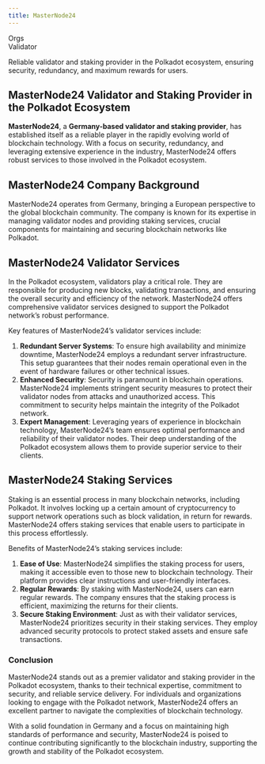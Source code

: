 ```yaml
---
title: MasterNode24
---
```

Orgs  
 Validator  

Reliable validator and staking provider in the Polkadot ecosystem, ensuring security, redundancy, and maximum rewards for users.


MasterNode24 Validator and Staking Provider in the Polkadot Ecosystem
---------------------------------------------------------------------

**MasterNode24**, a **Germany-based validator and staking provider**, has established itself as a reliable player in the rapidly evolving world of blockchain technology. With a focus on security, redundancy, and leveraging extensive experience in the industry, MasterNode24 offers robust services to those involved in the Polkadot ecosystem.

**MasterNode24 Company Background**
-----------------------------------

MasterNode24 operates from Germany, bringing a European perspective to the global blockchain community. The company is known for its expertise in managing validator nodes and providing staking services, crucial components for maintaining and securing blockchain networks like Polkadot.

**MasterNode24 Validator Services**
-----------------------------------

In the Polkadot ecosystem, validators play a critical role. They are responsible for producing new blocks, validating transactions, and ensuring the overall security and efficiency of the network. MasterNode24 offers comprehensive validator services designed to support the Polkadot network’s robust performance.

Key features of MasterNode24’s validator services include:

1. **Redundant Server Systems**: To ensure high availability and minimize downtime, MasterNode24 employs a redundant server infrastructure. This setup guarantees that their nodes remain operational even in the event of hardware failures or other technical issues.
2. **Enhanced Security**: Security is paramount in blockchain operations. MasterNode24 implements stringent security measures to protect their validator nodes from attacks and unauthorized access. This commitment to security helps maintain the integrity of the Polkadot network.
3. **Expert Management**: Leveraging years of experience in blockchain technology, MasterNode24’s team ensures optimal performance and reliability of their validator nodes. Their deep understanding of the Polkadot ecosystem allows them to provide superior service to their clients.

**MasterNode24 Staking Services**
---------------------------------

Staking is an essential process in many blockchain networks, including Polkadot. It involves locking up a certain amount of cryptocurrency to support network operations such as block validation, in return for rewards. MasterNode24 offers staking services that enable users to participate in this process effortlessly.

Benefits of MasterNode24’s staking services include:

1. **Ease of Use**: MasterNode24 simplifies the staking process for users, making it accessible even to those new to blockchain technology. Their platform provides clear instructions and user-friendly interfaces.
2. **Regular Rewards**: By staking with MasterNode24, users can earn regular rewards. The company ensures that the staking process is efficient, maximizing the returns for their clients.
3. **Secure Staking Environment**: Just as with their validator services, MasterNode24 prioritizes security in their staking services. They employ advanced security protocols to protect staked assets and ensure safe transactions.

### **Conclusion**

MasterNode24 stands out as a premier validator and staking provider in the Polkadot ecosystem, thanks to their technical expertise, commitment to security, and reliable service delivery. For individuals and organizations looking to engage with the Polkadot network, MasterNode24 offers an excellent partner to navigate the complexities of blockchain technology.

With a solid foundation in Germany and a focus on maintaining high standards of performance and security, MasterNode24 is poised to continue contributing significantly to the blockchain industry, supporting the growth and stability of the Polkadot ecosystem.
